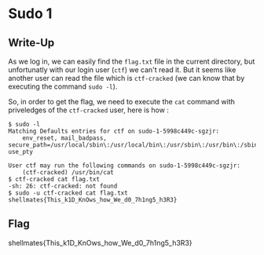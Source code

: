 # Sudo 1

## Write-Up

As we log in, we can easily find the `flag.txt` file in the current directory, but unfortunatly with our login user (`ctf`) we can't read it. But it seems like another user can read the file which is `ctf-cracked` (we can know that by executing the command `sudo -l`).

So, in order to get the flag, we need to execute the `cat` command with priveledges of the `ctf-cracked` user, here is how :

```
$ sudo -l
Matching Defaults entries for ctf on sudo-1-5998c449c-sgzjr:
    env_reset, mail_badpass, secure_path=/usr/local/sbin\:/usr/local/bin\:/usr/sbin\:/usr/bin\:/sbin\:/bin\:/snap/bin, use_pty

User ctf may run the following commands on sudo-1-5998c449c-sgzjr:
    (ctf-cracked) /usr/bin/cat
$ ctf-cracked cat flag.txt
-sh: 26: ctf-cracked: not found
$ sudo -u ctf-cracked cat flag.txt
shellmates{This_k1D_KnOws_how_We_d0_7h1ng5_h3R3}
```

## Flag 

shellmates{This_k1D_KnOws_how_We_d0_7h1ng5_h3R3}